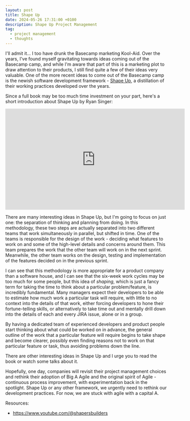 ```yaml
---
layout: post
title: Shape Up
date: 2024-05-26 17:31:00 +0100
description: Shape Up Project Management
tag:
  - project management
  - thoughts
---
```


I'll admit it... I too have drunk the Basecamp marketing Kool-Aid. Over the years, I've found myself gravitating towards ideas coming out of the Basecamp camp, and while I'm aware that part of this is a marketing plot to draw attention to their products, I still find quite a few of their ideas very valuable. One of the more recent ideas to come out of the Basecamp camp is the newish software development framework - [Shape Up](https://basecamp.com/shapeup), a distillation of their working practices developed over the years.

Since a full book may be too much time investment on your part, here's a short introduction about Shape Up by Ryan Singer:

<div align="center">
<iframe width="560" height="315" src="https://www.youtube.com/embed/h_8M23wVjXk?si=L3AD--UmWNMwyd5b" title="YouTube video player" frameborder="0" allow="accelerometer; autoplay; clipboard-write; encrypted-media; gyroscope; picture-in-picture; web-share" referrerpolicy="strict-origin-when-cross-origin" allowfullscreen></iframe>
</div>

There are many interesting ideas in Shape Up, but I'm going to focus on just one: the separation of thinking and planning from doing. In this methodology, these two steps are actually separated into two different teams that work simultaneously in parallel, but shifted in time. One of the teams is responsible for the design of the work - deciding what features to work on and some of the high-level details and concerns around them. This team prepares the work that the other team will work on in the next sprint. Meanwhile, the other team works on the design, testing and implementation of the features decided on in the previous sprint.

I can see that this methodology is more appropriate for a product company than a software house, and I can see that the six-week work cycles may be too much for some people, but this idea of *shaping*, which is just a fancy term for taking the time to think about a particular problem/feature, is incredibly fundamental. Many managers expect their developers to be able to estimate how much work a particular task will require, with little to no context into the details of that work, either forcing developers to hone their fortune-telling skills, or alternatively to take time out and mentally drill down into the details of each and every JIRA issue, alone or in a group.

By having a dedicated team of experienced developers and product people start thinking about what could be worked on in advance, the general outline of the work that a particular feature will require begins to take shape and become clearer, possibly even finding reasons not to work on that particular feature or task, thus avoiding problems down the line.

There are other interesting ideas in Shape Up and I urge you to read the book or watch some talks about it.

Hopefully, one day, companies will revisit their project management choices and rethink their adoption of Big A Agile and the original spirit of Agile - continuous process improvement, with experimentation back in the spotlight. Shape Up or any other framework, we urgently need to rethink our development practices. For now, we are stuck with agile with a capital A.

Resources:
- https://www.youtube.com/@shapersbuilders

